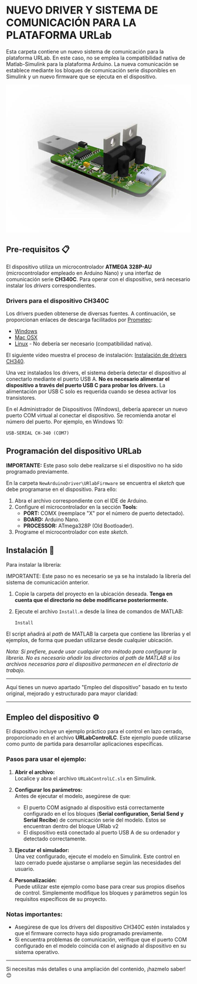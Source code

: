 # NUEVO DRIVER Y SISTEMA DE COMUNICACIÓN PARA LA PLATAFORMA URLab  

Esta carpeta contiene un nuevo sistema de comunicación para la plataforma URLab. En este caso, no se emplea la compatibilidad nativa de Matlab-Simulink para la plataforma Arduino. La nueva comunicación se establece mediante los bloques de comunicación serie disponibles en Simulink y un nuevo firmware que se ejecuta en el dispositivo.  

![](https://github.com/jarico/PLATAFORMA-DE-CONTROL-DE-TEMPERATURA/blob/11e754b69ef4e833b7cd2dbf5b96c0ab40f945d2/Dispositivo.jpg)  

## Pre-requisitos 📋  

El dispositivo utiliza un microcontrolador **ATMEGA 328P-AU** (microcontrolador empleado en Arduino Nano) y una interfaz de comunicación serie **CH340C**. Para operar con el dispositivo, será necesario instalar los _drivers_ correspondientes.  

### Drivers para el dispositivo CH340C  

Los drivers pueden obtenerse de diversas fuentes. A continuación, se proporcionan enlaces de descarga facilitados por [Prometec](https://www.prometec.net):  

- [Windows](https://www.prometec.net/wp-content/uploads/2015/01/CH341SER.zip)  
- [Mac OSX](https://www.prometec.net/wp-content/uploads/2014/09/ch341ser_mac.zip)  
- [Linux](https://www.prometec.net/wp-content/uploads/2015/10/CH341SER_LINUX.zip) - No debería ser necesario (compatibilidad nativa).  

El siguiente vídeo muestra el proceso de instalación: [Instalación de drivers CH340](https://youtu.be/MM9Fj6bwHLk).  

Una vez instalados los drivers, el sistema debería detectar el dispositivo al conectarlo mediante el puerto USB A. **No es necesario alimentar el dispositivo a través del puerto USB C para probar los drivers.** La alimentación por USB C solo es requerida cuando se desea activar los transistores.  

En el Administrador de Dispositivos (Windows), debería aparecer un nuevo puerto COM virtual al conectar el dispositivo. Se recomienda anotar el número del puerto. Por ejemplo, en Windows 10:  

```
USB-SERIAL CH-340 (COM7)
```

## Programación del dispositivo URLab  

**IMPORTANTE:** Este paso solo debe realizarse si el dispositivo no ha sido programado previamente.  

En la carpeta `NewArduinoDriver\URlabFirmware` se encuentra el _sketch_ que debe programarse en el dispositivo. Para ello:  

1. Abra el archivo correspondiente con el IDE de Arduino.  
2. Configure el microcontrolador en la sección **Tools**:  
   - **PORT:** COMX (reemplace "X" por el número de puerto detectado).  
   - **BOARD:** Arduino Nano.  
   - **PROCESSOR:** ATmega328P (Old Bootloader).  
3. Programe el microcontrolador con este _sketch_.  

## Instalación 🔧  

Para instalar la librería:  

IMPORTANTE: Este paso no es necesario se ya se ha instalado la librería del sistema de comunicación anterior.

1. Copie la carpeta del proyecto en la ubicación deseada. **Tenga en cuenta que el directorio no debe modificarse posteriormente.**  
2. Ejecute el archivo `Install.m` desde la línea de comandos de MATLAB:  

   ```
   Install
   ```  

El script añadirá al _path_ de MATLAB la carpeta que contiene las librerías y el ejemplos, de forma que puedan utilizarse desde cualquier ubicación.  

_Nota: Si prefiere, puede usar cualquier otro método para configurar la librería. No es necesario añadir los directorios al _path_ de MATLAB si los archivos necesarios para el dispositivo permanecen en el directorio de trabajo._  

---

Aquí tienes un nuevo apartado "Empleo del dispositivo" basado en tu texto original, mejorado y estructurado para mayor claridad:  

---

## Empleo del dispositivo ⚙️  

El dispositivo incluye un ejemplo práctico para el control en lazo cerrado, proporcionado en el archivo **URLabControlLC**. Este ejemplo puede utilizarse como punto de partida para desarrollar aplicaciones específicas.  

### Pasos para usar el ejemplo:  
1. **Abrir el archivo:**  
   Localice y abra el archivo `URLabControlLC.slx` en Simulink.  

2. **Configurar los parámetros:**  
   Antes de ejecutar el modelo, asegúrese de que:  
   - El puerto COM asignado al dispositivo está correctamente configurado en el los bloques (**Serial configuration, Serial Send y Serial Recibe**) de comunicación serie del modelo. Estos se encuentran dentro del bloque URlab v2 
   - El dispositivo está conectado al puerto USB A de su ordenador y detectado correctamente.  

3. **Ejecutar el simulador:**  
   Una vez configurado, ejecute el modelo en Simulink. Este control en lazo cerrado puede ajustarse o ampliarse según las necesidades del usuario.  

4. **Personalización:**  
   Puede utilizar este ejemplo como base para crear sus propios diseños de control. Simplemente modifique los bloques y parámetros según los requisitos específicos de su proyecto.  

### Notas importantes:  
- Asegúrese de que los drivers del dispositivo CH340C estén instalados y que el firmware correcto haya sido programado previamente.  
- Si encuentra problemas de comunicación, verifique que el puerto COM configurado en el modelo coincida con el asignado al dispositivo en su sistema operativo.  

---

Si necesitas más detalles o una ampliación del contenido, ¡hazmelo saber! 😊
